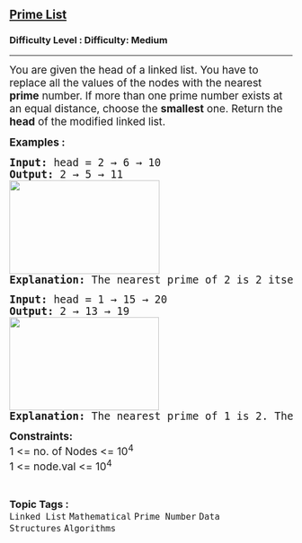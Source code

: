 <h2><a href="https://www.geeksforgeeks.org/problems/prime-list--170646/1">Prime List</a></h2><h3>Difficulty Level : Difficulty: Medium</h3><hr><div class="problems_problem_content__Xm_eO"><p><span style="font-size: 14pt;">You are given the head of a linked list. You have to replace all the values of the nodes with the nearest <strong>prime</strong> number. If more than one prime number exists at an equal distance, choose the <strong>smallest</strong> one. Return the <strong>head</strong> of the modified linked list.</span></p>
<p><span style="font-size: 14pt;"><strong>Examples :</strong></span></p>
<pre><span style="font-size: 14pt;"><strong>Input: </strong>head =<strong> </strong>2 → 6 → 10
<strong>Output: </strong>2 → 5 → 11<br><img src="https://media.geeksforgeeks.org/img-practice/prod/addEditProblem/713591/Web/Other/blobid0_1723009310.png" width="267" height="167"><br><strong>Explanation: </strong>The nearest prime of 2 is 2 itself. The nearest primes of 6 are 5 and 7, since 5 is smaller so, 5 will be chosen. The nearest prime of 10 is 11.</span></pre>
<pre><span style="font-size: 14pt;"><strong>Input: </strong>head =<strong> </strong>1 → 15 → 20
<strong>Output: </strong>2 → 13 → 19<br><img src="https://media.geeksforgeeks.org/img-practice/prod/addEditProblem/713591/Web/Other/blobid1_1723009344.png" width="266" height="166"><br><strong>Explanation: </strong>The nearest prime of 1 is 2. The nearest primes of 15 are 13 and 17, since 13 is smaller so, 13 will be chosen. The nearest prime of 20 is 19.</span></pre>
<p><span style="font-size: 14pt;"><strong>Constraints:</strong><br>1 &lt;= no. of Nodes &lt;= 10<sup>4</sup><br>1 &lt;= node.val &lt;= 10<sup>4</sup></span></p></div><br><p><span style=font-size:18px><strong>Topic Tags : </strong><br><code>Linked List</code>&nbsp;<code>Mathematical</code>&nbsp;<code>Prime Number</code>&nbsp;<code>Data Structures</code>&nbsp;<code>Algorithms</code>&nbsp;